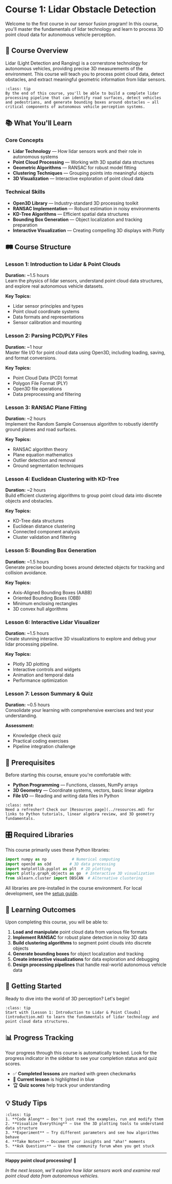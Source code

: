 # Course 1: Lidar Obstacle Detection

Welcome to the first course in our sensor fusion program! In this course, you'll master the fundamentals of lidar technology and learn to process 3D point cloud data for autonomous vehicle perception.

## 🎯 Course Overview

Lidar (Light Detection and Ranging) is a cornerstone technology for autonomous vehicles, providing precise 3D measurements of the environment. This course will teach you to process point cloud data, detect obstacles, and extract meaningful geometric information from lidar sensors.

```{admonition} 🚗 Real-World Application
:class: tip
By the end of this course, you'll be able to build a complete lidar processing pipeline that can identify road surfaces, detect vehicles and pedestrians, and generate bounding boxes around obstacles — all critical components of autonomous vehicle perception systems.
```

## 📚 What You'll Learn

### Core Concepts
- **Lidar Technology** — How lidar sensors work and their role in autonomous systems
- **Point Cloud Processing** — Working with 3D spatial data structures
- **Geometric Algorithms** — RANSAC for robust model fitting
- **Clustering Techniques** — Grouping points into meaningful objects
- **3D Visualization** — Interactive exploration of point cloud data

### Technical Skills
- **Open3D Library** — Industry-standard 3D processing toolkit
- **RANSAC Implementation** — Robust estimation in noisy environments
- **KD-Tree Algorithms** — Efficient spatial data structures
- **Bounding Box Generation** — Object localization and tracking preparation
- **Interactive Visualization** — Creating compelling 3D displays with Plotly

## 🛤️ Course Structure

### Lesson 1: Introduction to Lidar & Point Clouds
**Duration:** ~1.5 hours  
Learn the physics of lidar sensors, understand point cloud data structures, and explore real autonomous vehicle datasets.

**Key Topics:**
- Lidar sensor principles and types
- Point cloud coordinate systems
- Data formats and representations
- Sensor calibration and mounting

### Lesson 2: Parsing PCD/PLY Files
**Duration:** ~1 hour  
Master file I/O for point cloud data using Open3D, including loading, saving, and format conversions.

**Key Topics:**
- Point Cloud Data (PCD) format
- Polygon File Format (PLY)
- Open3D file operations
- Data preprocessing and filtering

### Lesson 3: RANSAC Plane Fitting
**Duration:** ~2 hours  
Implement the Random Sample Consensus algorithm to robustly identify ground planes and road surfaces.

**Key Topics:**
- RANSAC algorithm theory
- Plane equation mathematics
- Outlier detection and removal
- Ground segmentation techniques

### Lesson 4: Euclidean Clustering with KD-Tree
**Duration:** ~2 hours  
Build efficient clustering algorithms to group point cloud data into discrete objects and obstacles.

**Key Topics:**
- KD-Tree data structures
- Euclidean distance clustering
- Connected component analysis
- Cluster validation and filtering

### Lesson 5: Bounding Box Generation
**Duration:** ~1.5 hours  
Generate precise bounding boxes around detected objects for tracking and collision avoidance.

**Key Topics:**
- Axis-Aligned Bounding Boxes (AABB)
- Oriented Bounding Boxes (OBB)
- Minimum enclosing rectangles
- 3D convex hull algorithms

### Lesson 6: Interactive Lidar Visualizer
**Duration:** ~1.5 hours  
Create stunning interactive 3D visualizations to explore and debug your lidar processing pipeline.

**Key Topics:**
- Plotly 3D plotting
- Interactive controls and widgets
- Animation and temporal data
- Performance optimization

### Lesson 7: Lesson Summary & Quiz
**Duration:** ~0.5 hours  
Consolidate your learning with comprehensive exercises and test your understanding.

**Assessment:**
- Knowledge check quiz
- Practical coding exercises
- Pipeline integration challenge

## 🔧 Prerequisites

Before starting this course, ensure you're comfortable with:

- **Python Programming** — Functions, classes, NumPy arrays
- **3D Geometry** — Coordinate systems, vectors, basic linear algebra
- **File I/O** — Reading and writing data files in Python

```{admonition} 💡 Refresher Resources
:class: note
Need a refresher? Check our [Resources page](../resources.md) for links to Python tutorials, linear algebra review, and 3D geometry fundamentals.
```

## 🎛️ Required Libraries

This course primarily uses these Python libraries:

```python
import numpy as np           # Numerical computing
import open3d as o3d        # 3D data processing
import matplotlib.pyplot as plt  # 2D plotting
import plotly.graph_objects as go  # Interactive 3D visualization
from sklearn.cluster import DBSCAN  # Alternative clustering
```

All libraries are pre-installed in the course environment. For local development, see the [setup guide](../how_to_use.md#local-development-optional).

## 🌟 Learning Outcomes

Upon completing this course, you will be able to:

1. **Load and manipulate** point cloud data from various file formats
2. **Implement RANSAC** for robust plane detection in noisy 3D data
3. **Build clustering algorithms** to segment point clouds into discrete objects
4. **Generate bounding boxes** for object localization and tracking
5. **Create interactive visualizations** for data exploration and debugging
6. **Design processing pipelines** that handle real-world autonomous vehicle data

## 🚀 Getting Started

Ready to dive into the world of 3D perception? Let's begin!

```{admonition} 🎯 Next Step
:class: tip
Start with [Lesson 1: Introduction to Lidar & Point Clouds](introduction.md) to learn the fundamentals of lidar technology and point cloud data structures.
```

## 📊 Progress Tracking

Your progress through this course is automatically tracked. Look for the progress indicator in the sidebar to see your completion status and quiz scores.

- ✅ **Completed lessons** are marked with green checkmarks
- 📖 **Current lesson** is highlighted in blue
- 🏆 **Quiz scores** help track your understanding

## 💡 Study Tips

```{admonition} 🎓 Maximize Your Learning
:class: tip
1. **Code Along** — Don't just read the examples, run and modify them
2. **Visualize Everything** — Use the 3D plotting tools to understand data structure
3. **Experiment** — Try different parameters and see how algorithms behave
4. **Take Notes** — Document your insights and "aha!" moments
5. **Ask Questions** — Use the community forum when you get stuck
```

---

**Happy point cloud processing!** 🌟

*In the next lesson, we'll explore how lidar sensors work and examine real point cloud data from autonomous vehicles.*